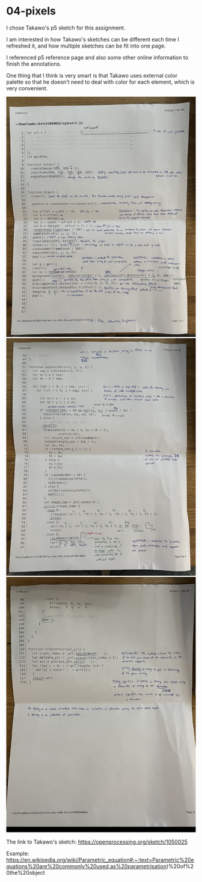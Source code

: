 # 04-pixels
I chose Takawo's p5 sketch for this assignment.

I am interested in how Takawo's sketches can be different each time I refreshed it, and how multiple sketches can be fit into one page.

I referenced p5 reference page and also some other online information to finish the annotations.

One thing that I think is very smart is that Takawo uses external color palette so that he doesn't need to deal with color for each element, which is very convenient.

 ![print_annotate_code_exercise1](print_annotate_code_exercise1.jpg)
 ![print_annotate_code_exercise2](print_annotate_code_exercise2.jpg)
 ![print_annotate_code_exercise3](print_annotate_code_exercise3.jpg)

The link to Takawo's sketch: 
https://openprocessing.org/sketch/1050025

Example:
https://en.wikipedia.org/wiki/Parametric_equation#:~:text=Parametric%20equations%20are%20commonly%20used,as%20parametrisation)%20of%20the%20object
